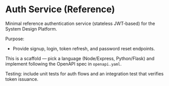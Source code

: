 # Auth Service (Reference)

Minimal reference authentication service (stateless JWT-based) for the System Design Platform.

Purpose:
- Provide signup, login, token refresh, and password reset endpoints.

This is a scaffold — pick a language (Node/Express, Python/Flask) and implement following the OpenAPI spec in `openapi.yaml`.

Testing: include unit tests for auth flows and an integration test that verifies token issuance.
